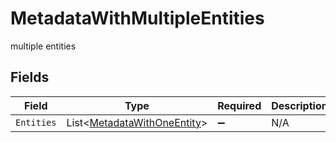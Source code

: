 # MetadataWithMultipleEntities

multiple entities


## Fields

| Field                                                                           | Type                                                                            | Required                                                                        | Description                                                                     |
| ------------------------------------------------------------------------------- | ------------------------------------------------------------------------------- | ------------------------------------------------------------------------------- | ------------------------------------------------------------------------------- |
| `Entities`                                                                      | List<[MetadataWithOneEntity](../../Models/Components/MetadataWithOneEntity.md)> | :heavy_minus_sign:                                                              | N/A                                                                             |